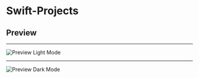 # Swift-Projects

## Preview
---

![Preview Light Mode](https://drive.google.com/file/d/1fudySRXTzFnrstG82e6MCK82wnLbLycF/view?usp=sharing)

---

![Preview Dark Mode](https://drive.google.com/file/d/1RDxfYuF13pmm7i2-Ocb9hunxetI_1-BW/view?usp=sharing)
